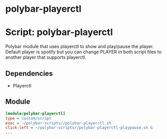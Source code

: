# polybar-playerctl


# Script: polybar-playerctl

Polybar module that uses playerctl to show and play/pause the player. Default player is spotify but you can change PLAYER in both script files to another player that supports playerctl.

## Dependencies

- Playerctl

## Module

```ini
[module/polybar-playerctl]
type = custom/script
exec = ~/polybar-scripts//polybar-playerctl.sh
click-left = ~/polybar-scripts//polybar-playerctl-playpause.sh &
...
```
